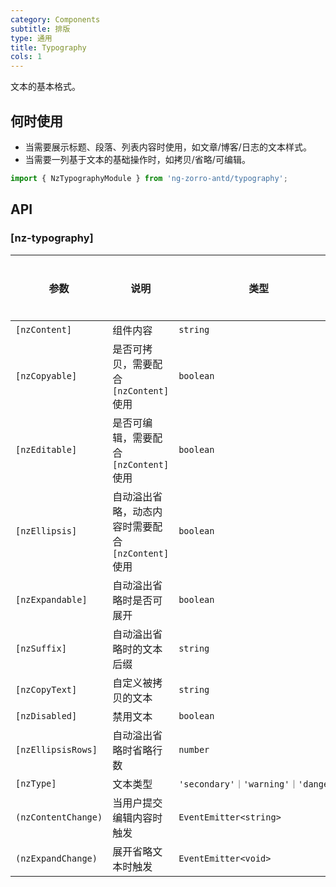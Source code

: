 ```yaml
---
category: Components
subtitle: 排版
type: 通用
title: Typography
cols: 1
---
```

文本的基本格式。

## 何时使用

- 当需要展示标题、段落、列表内容时使用，如文章/博客/日志的文本样式。
- 当需要一列基于文本的基础操作时，如拷贝/省略/可编辑。

```ts
import { NzTypographyModule } from 'ng-zorro-antd/typography';
```

## API

### [nz-typography]

| 参数 | 说明 | 类型 | 默认值 | 全局配置 |
| --- | --- | --- | --- | --- |
| `[nzContent]` | 组件内容 | `string` | - |
| `[nzCopyable]` | 是否可拷贝，需要配合 `[nzContent]` 使用 | `boolean` | `false` |
| `[nzEditable]` | 是否可编辑，需要配合 `[nzContent]` 使用 | `boolean` | `false` |
| `[nzEllipsis]` | 自动溢出省略，动态内容时需要配合 `[nzContent]` 使用 | `boolean` | `false` |
| `[nzExpandable]` | 自动溢出省略时是否可展开 | `boolean` | `false` |
| `[nzSuffix]` | 自动溢出省略时的文本后缀 | `string` | - |
| `[nzCopyText]` | 自定义被拷贝的文本 | `string` | - |
| `[nzDisabled]` | 禁用文本 | `boolean` | `false` |
| `[nzEllipsisRows]` | 自动溢出省略时省略行数 | `number` | `1` | ✅ |
| `[nzType]` | 文本类型 | `'secondary'｜'warning'｜'danger'` | - |
| `(nzContentChange)` | 当用户提交编辑内容时触发 | `EventEmitter<string>` | - |
| `(nzExpandChange)` | 展开省略文本时触发 | `EventEmitter<void>` | - |
